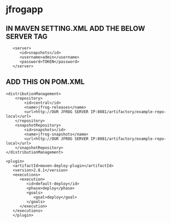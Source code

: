 # jfrogapp

IN MAVEN SETTING.XML ADD THE BELOW SERVER TAG
---------------------------------------------
```
   <server>
      <id>snapshots</id>
      <username>admin</username>
      <password>TOKEN</password>
   </server>
```

ADD THIS ON POM.XML
-------------------
```
<distributionManagement>
    <repository>
        <id>central</id>
        <name>jfrog-releases</name>
        <url>http://OUR JFROG SERVER IP:8081/artifactory/example-repo-local</url>
    </repository>
    <snapshotRepository>
        <id>snapshots</id>
        <name>jfrog-snapshots</name>
        <url>http://OUR JFROG SERVER IP:8081/artifactory/example-repo-local</url>
    </snapshotRepository>
</distributionManagement>
```
```
<plugin>
   <artifactId>maven-deploy-plugin</artifactId>
   <version>2.8.1</version>
   <executions>
      <execution>
         <id>default-deploy</id>
         <phase>deploy</phase>
         <goals>
            <goal>deploy</goal>
         </goals>
      </execution>
   </executions>
   </plugin>
   ```
